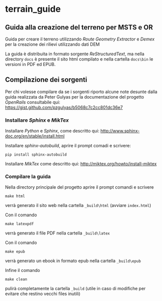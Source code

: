 # terrain_guide
## Guida alla creazione del terreno per MSTS e OR

Guida per creare il terreno utilizzando *Route Geometry Extractor* e *Demex* 
per la creazione dei rilievi utilizzando dati DEM

La guida è distribuita in formato sorgente *ReStructuredText*, 
ma nella directory `docs` è presente il sito html compilato
e nella cartella `docs\bin` le versioni in PDF ed EPUB.


## Compilazione dei sorgenti

Per chi volesse compilare da se i sorgenti riporto alcune note desunte dalla guida realizzata da Peter Gulyas
per la documentazione del progetto *OpenRails* consultabile qui: https://gist.github.com/pzgulyas/b5068c7c2cc801dc36e7

### Installare *Sphinx* e *MikTex*

Installare *Python* e *Sphinx*, come descritto qui: http://www.sphinx-doc.org/en/stable/install.html

Installare *sphinx-autobuild*, aprire il prompt comadi e scrivere:

    pip install sphinx-autobuild

Installare *MikTex* come descritto qui: http://miktex.org/howto/install-miktex

### Compilare la guida

Nella directory principale del progetto aprire il prompt comandi e scrivere

    make html
	
verrà generato il sito web nella cartella `_build\html` (avviare `index.html`)

Con il comando

    make latexpdf
	
verrà generato il file PDF nella cartella `_build\latex`

Con il comando 

    make epub
	
verrà generato un ebook in formato epub nella cartella `_build\epub`

Infine il comando

    make clean
	
pulirà completamente la cartella `_build` 
(utile in caso di modifiche per evitare che restino vecchi files inutili)

